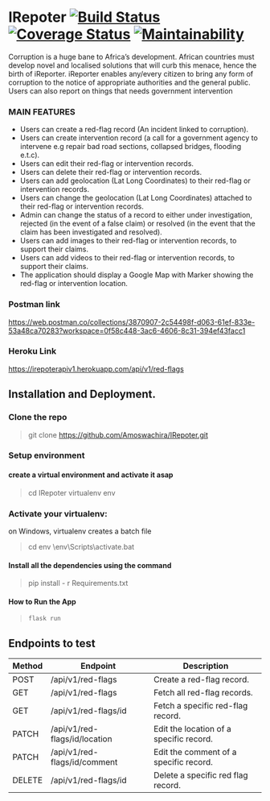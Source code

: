 # IRepoter [![Build Status](https://travis-ci.org/Amoswachira/IRepoter.svg?branch=ft-patch-location-comment-%23162341392)](https://travis-ci.org/Amoswachira/IRepoter) [![Coverage Status](https://coveralls.io/repos/github/Amoswachira/IRepoter/badge.svg?branch=ft-patch-location-comment-%23162341392)](https://coveralls.io/github/Amoswachira/IRepoter?branch=ft-patch-location-comment-%23162341392) [![Maintainability](https://api.codeclimate.com/v1/badges/9debc84167f58e9232c4/maintainability)](https://codeclimate.com/github/Amoswachira/IRepoter/maintainability)
Corruption is a huge bane to Africa’s development. African countries must develop novel and localised solutions that will curb this menace, hence the birth of iReporter. iReporter enables any/every citizen to bring any form of corruption to the notice of appropriate authorities and the general public. Users can also report on things that needs government intervention

### MAIN FEATURES

- Users can create a red-flag record (An incident linked to corruption).
- Users can create intervention record (a call for a government agency to intervene e.g repair bad road sections, collapsed bridges, flooding e.t.c).
- Users can edit their red-flag or intervention records.
- Users can delete their red-flag or intervention records.
- Users can add geolocation (Lat Long Coordinates) to their red-flag or intervention records.
- Users can change the geolocation (Lat Long Coordinates) attached to their red-flag or intervention records.
- Admin can change the status of a record to either under investigation, rejected (in the event of a false claim) or resolved (in the event that the claim has been investigated and resolved).
- Users can add images to their red-flag or intervention records, to support their claims.
- Users can add videos to their red-flag or intervention records, to support their claims.
- The application should display a Google Map with Marker showing the red-flag or intervention location.

### Postman link
https://web.postman.co/collections/3870907-2c54498f-d063-61ef-833e-53a48ca70283?workspace=0f58c448-3ac6-4606-8c31-394ef43facc1

### Heroku Link
https://irepoterapiv1.herokuapp.com/api/v1/red-flags

## Installation and Deployment.

### Clone the repo
 > git clone https://github.com/Amoswachira/IRepoter.git

### Setup environment

#### create a virtual environment and activate it asap
>cd IRepoter
>virtualenv env

### Activate your virtualenv:

on Windows, virtualenv creates a batch file
>cd env
>\env\Scripts\activate.bat

#### Install all the dependencies using the command
> pip install - r Requirements.txt

#### How to Run the App
> ```.env
> flask run


## Endpoints to test

| Method | Endpoint                                    | Description                                    |
| ------ | ------------------------------------------- | ---------------------------------------------- |
| POST   | /api/v1/red-flags                           | Create a red-flag record.                      |
| GET    | /api/v1/red-flags                           | Fetch all red-flag records.                    |
| GET    | /api/v1/red-flags/<red-flag-id>id             | Fetch a specific red-flag record.              |
| PATCH  | /api/v1/red-flags/<red-flag-id>id/location    | Edit the location of a specific record.        |
| PATCH  | /api/v1/red-flags/<red-flag-id>id/comment     | Edit the comment of a specific record.         |
| DELETE | /api/v1/red-flags/<red-flag-id>id             | Delete a specific red flag record.             |

